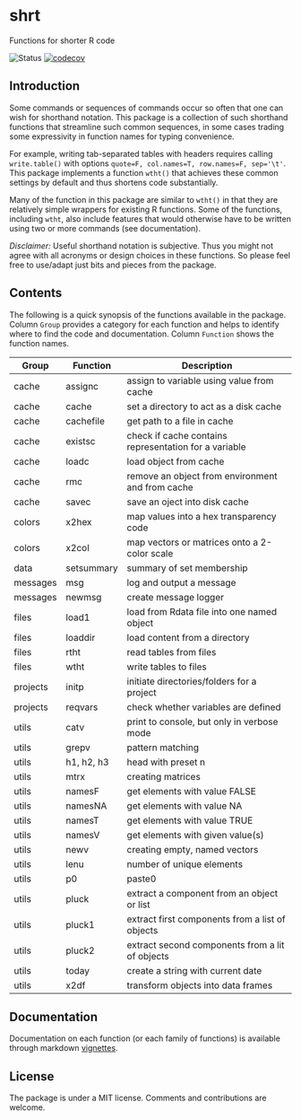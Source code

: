 # shrt
Functions for shorter R code

![Status](https://travis-ci.org/tkonopka/shrt.svg?branch=master)
[![codecov](https://codecov.io/gh/tkonopka/shrt/branch/master/graph/badge.svg)](https://codecov.io/gh/tkonopka/shrt)


## Introduction

Some commands or sequences of commands occur so often that one can wish for
shorthand notation. This package is a collection of such shorthand functions
that streamline such common sequences, in some cases trading some expressivity
in function names for typing convenience.

For example, writing tab-separated tables with headers requires calling `write.table()` 
with options `quote=F, col.names=T, row.names=F, sep='\t'`. This package 
implements a function `wtht()` that achieves these common settings by default 
and thus shortens code substantially. 

Many of the function in this package are similar to `wtht()` in that they 
are relatively simple wrappers for existing R functions. Some of the functions, 
including `wtht`, also include features that would otherwise have to be written 
using two or more commands (see documentation).

*Disclaimer:* Useful shorthand notation is subjective. Thus you might not 
agree with all acronyms or design choices in these functions. So please 
feel free to use/adapt just bits and pieces from the package.


## Contents

The following is a quick synopsis of the functions available in the package. 
Column `Group` provides a category for each function and helps to identify where 
to find the code and documentation. Column `Function` shows the function names. 

 Group | Function | Description 
 --- | --- | ---
 cache | assignc | assign to variable using value from cache
 cache | cache | set a directory to act as a disk cache
 cache | cachefile | get path to a file in cache
 cache | existsc | check if cache contains representation for a variable
 cache | loadc | load object from cache
 cache | rmc | remove an object from environment and from cache
 cache | savec | save an oject into disk cache
 colors | x2hex | map values into a hex transparency code
 colors | x2col | map vectors or matrices onto a 2-color scale
 data | setsummary | summary of set membership
 messages | msg | log and output a message 
 messages | newmsg | create message logger 
 files | load1 | load from Rdata file into one named object
 files | loaddir | load content from a directory
 files | rtht | read tables from files 
 files | wtht | write tables to files 
 projects | initp | initiate directories/folders for a project
 projects | reqvars | check whether variables are defined
 utils | catv | print to console, but only in verbose mode
 utils | grepv | pattern matching 
 utils | h1, h2, h3 | head with preset n
 utils | mtrx | creating matrices 
 utils | namesF | get elements with value FALSE
 utils | namesNA | get elements with value NA
 utils | namesT | get elements with value TRUE
 utils | namesV | get elements with given value(s)
 utils | newv | creating empty, named vectors 
 utils | lenu | number of unique elements
 utils | p0 | paste0
 utils | pluck | extract a component from an object or list
 utils | pluck1 | extract first components from a list of objects
 utils | pluck2 | extract second components from a lit of objects
 utils | today | create a string with current date
 utils | x2df | transform objects into data frames



## Documentation

Documentation on each function (or each family of functions) is available through 
markdown [vignettes](https://github.com/tkonopka/shrt/tree/master/inst/doc).


## License

The package is under a MIT license. Comments and contributions are welcome. 

